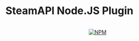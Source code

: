 # SteamAPI Node.JS Plugin

<div align="center">
	<p>
		<a href="https://www.npmjs.com/package/nnzo/steamapi"><img src="https://nodei.co/npm/nnzo/steamapi.png?compact=true" alt="" /></a>
	</p>
	<p>
		<a href="https://www.npmjs.com/package/nnzo/steamapi"><img src="https://img.shields.io/npm/v/nnzo/steamapi.svg?maxAge=3600" alt="NPM" /></a>
	</p>
</div>